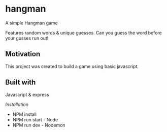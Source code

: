 # hangman

A simple Hangman game

Features random words & unique guesses. Can you guess the word before your gusses run out!

## Motivation 

This project was created to build a game using basic javascript. 

## Built with

Javascript & express

*Installation*
 - NPM install
 - NPM run start - Node
 - NPM run dev - Nodemon
